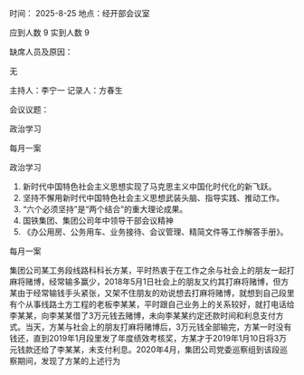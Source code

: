 时间： 2025-8-25               地点：经开部会议室

应到人数 9            实到人数  9

缺席人员及原因：

无

 

主持人：李宁一            记录人：方春生

会议议题：

政治学习

每月一案

 

 

 

政治学习

1. 新时代中国特色社会主义思想实现了马克思主义中国化时代化的新飞跃。
2. 坚持不懈用新时代中国特色社会主义思想武装头脑、指导实践、推动工作。
3. “六个必须坚持”是“两个结合”的重大理论成果。
4. 国铁集团、集团公司年中领导干部会议精神
5. 《办公用房、公务用车、业务接待、会议管理、精简文件等工作解答手册》。

 

每月一案

集团公司某工务段线路科科长方某，平时热衷于在工作之余与社会上的朋友一起打麻将赌博，经常输多赢少，2018年5月1日社会上的朋友又约其打麻将赌博，但方某由于经常输钱手头紧张，又架不住朋友的劝说想去打麻将赌博，就想到自己段里有个从事线路土方工程的老板李某某，平时跟自己业务上的关系较好，就打电话给李某某，向李某某借了3万元钱去赌博，未向李某某约定还款时间和利息支付方式。当天，方某与社会上的朋友打麻将赌博后，3万元钱全部输完，方某一时没有钱还，直到2019年1月段里发了年度绩效考核奖，方某才于2019年1月10日将3万元钱款还给了李某某，未支付利息。2020年4月，集团公司党委巡察组到该段巡察期间，发现了方某的上述行为